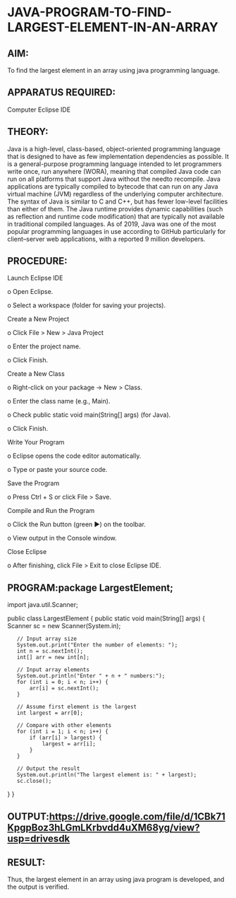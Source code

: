 # JAVA-PROGRAM-TO-FIND-LARGEST-ELEMENT-IN-AN-ARRAY

## AIM:
To find the largest element in an array using java programming language.

## APPARATUS REQUIRED:

Computer 
Eclipse IDE

## THEORY:

Java is a high-level, class-based, object-oriented programming language that is designed to have as few implementation dependencies as possible. It is a general-purpose programming language intended to let programmers write once, run anywhere (WORA), meaning that compiled Java code can run on all platforms that support Java without the needto recompile. Java applications are typically compiled to bytecode that can run on any Java virtual machine (JVM) regardless of the underlying computer architecture. The syntax of Java is similar to C and C++, but has fewer low-level facilities than either of them. The Java runtime provides dynamic capabilities (such as reflection and runtime code modification) that are typically not available in traditional compiled languages. As of 2019, Java was one of the most popular programming languages in use according to GitHub particularly for client–server web applications, with a reported 9 million developers.

## PROCEDURE:

Launch Eclipse IDE

o Open Eclipse.

o Select a workspace (folder for saving your projects).

Create a New Project

o Click File > New > Java Project

o Enter the project name.

o Click Finish.

Create a New Class 

o Right-click on your package → New > Class.

o Enter the class name (e.g., Main).

o Check public static void main(String[] args) (for Java).

o Click Finish.

Write Your Program

o Eclipse opens the code editor automatically.

o Type or paste your source code.

Save the Program

o Press Ctrl + S or click File > Save.

Compile and Run the Program

o Click the Run button (green ▶) on the toolbar.

o View output in the Console window.

Close Eclipse

o After finishing, click File > Exit to close Eclipse IDE.


## PROGRAM:package LargestElement;
import java.util.Scanner;

public class LargestElement {
   public static void main(String[] args) {
       Scanner sc = new Scanner(System.in);

       // Input array size
       System.out.print("Enter the number of elements: ");
       int n = sc.nextInt();
       int[] arr = new int[n];

       // Input array elements
       System.out.println("Enter " + n + " numbers:");
       for (int i = 0; i < n; i++) {
           arr[i] = sc.nextInt();
       }

       // Assume first element is the largest
       int largest = arr[0];

       // Compare with other elements
       for (int i = 1; i < n; i++) {
           if (arr[i] > largest) {
               largest = arr[i];
           }
       }

       // Output the result
       System.out.println("The largest element is: " + largest);
       sc.close();
   }
}



## OUTPUT:https://drive.google.com/file/d/1CBk71KpgpBoz3hLGmLKrbvdd4uXM68yg/view?usp=drivesdk


## RESULT:

Thus, the largest element in an array using java program is developed, and the output is verified.

